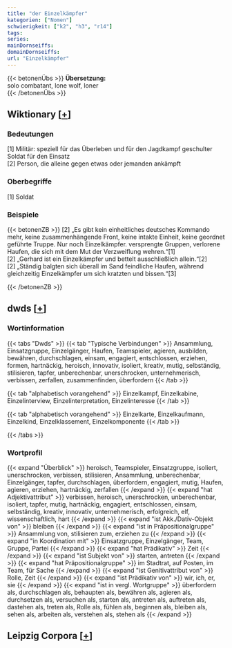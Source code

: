 ```yaml
---
title: "der Einzelkämpfer"
kategorien: ["Nomen"]
schwierigkeit: ["k2", "h3", "r14"]
tags:
series:
mainDornseiffs:
domainDornseiffs:
url: "Einzelkämpfer"
---
```


{{< betonenÜbs >}}
**Übersetzung:**  
solo combatant, lone wolf, loner  
{{< /betonenÜbs >}}

## Wiktionary [[+](https://de.wiktionary.org/wiki/Einzelkämpfer)]

### Bedeutungen
[1] Militär: speziell für das Überleben und für den Jagdkampf geschulter Soldat für den Einsatz  
[2] Person, die alleine gegen etwas oder jemanden ankämpft  

### Oberbegriffe
[1] Soldat  

### Beispiele
{{< betonenZB >}}
[2] „Es gibt kein einheitliches deutsches Kommando mehr, keine zusammenhängende Front, keine intakte Einheit, keine geordnet geführte Truppe. Nur noch Einzelkämpfer. versprengte Gruppen, verlorene Haufen, die sich mit dem Mut der Verzweiflung wehren.“[1]  
[2] „Gerhard ist ein Einzelkämpfer und bettelt ausschließlich allein.“[2]  
[2] „Ständig balgten sich überall im Sand feindliche Haufen, während gleichzeitig Einzelkämpfer um sich kratzten und bissen.“[3]  

{{< /betonenZB >}}


## dwds [[+](https://www.dwds.de/wb/Einzelkämpfer)]

### Wortinformation
{{< tabs "Dwds" >}}
{{< tab "Typische Verbindungen" >}}
Ansammlung, Einsatzgruppe, Einzelgänger, Haufen, Teamspieler, agieren, ausbilden, bewähren, durchschlagen, einsam, engagiert, entschlossen, erziehen, formen, hartnäckig, heroisch, innovativ, isoliert, kreativ, mutig, selbständig, stilisieren, tapfer, unberechenbar, unerschrocken, unternehmerisch, verbissen, zerfallen, zusammenfinden, überfordern
{{< /tab >}}

{{< tab "alphabetisch vorangehend" >}}
Einzelkampf, Einzelkabine, Einzelinterview, Einzelinterpretation, Einzelinteresse
{{< /tab >}}

{{< tab "alphabetisch vorangehend" >}}
Einzelkarte, Einzelkaufmann, Einzelkind, Einzelklassement, Einzelkomponente
{{< /tab >}}

{{< /tabs >}}

### Wortprofil
{{< expand "Überblick" >}} heroisch, Teamspieler, Einsatzgruppe, isoliert, unerschrocken, verbissen, stilisieren, Ansammlung, unberechenbar, Einzelgänger, tapfer, durchschlagen, überfordern, engagiert, mutig, Haufen, agieren, erziehen, hartnäckig, zerfallen {{< /expand >}}
{{< expand "hat Adjektivattribut" >}} verbissen, heroisch, unerschrocken, unberechenbar, isoliert, tapfer, mutig, hartnäckig, engagiert, entschlossen, einsam, selbständig, kreativ, innovativ, unternehmerisch, erfolgreich, elf, wissenschaftlich, hart {{< /expand >}}
{{< expand "ist Akk./Dativ-Objekt von" >}} bleiben {{< /expand >}}
{{< expand "ist in Präpositionalgruppe" >}} Ansammlung von, stilisieren zum, erziehen zu {{< /expand >}}
{{< expand "in Koordination mit" >}} Einsatzgruppe, Einzelgänger, Team, Gruppe, Partei {{< /expand >}}
{{< expand "hat Prädikativ" >}} Zeit {{< /expand >}}
{{< expand "ist Subjekt von" >}} starten, antreten {{< /expand >}}
{{< expand "hat Präpositionalgruppe" >}} im Stadtrat, auf Posten, im Team, für Sache {{< /expand >}}
{{< expand "ist Genitivattribut von" >}} Rolle, Zeit {{< /expand >}}
{{< expand "ist Prädikativ von" >}} wir, ich, er, sie {{< /expand >}}
{{< expand "ist in vergl. Wortgruppe" >}} überfordern als, durchschlagen als, behaupten als, bewähren als, agieren als, durchsetzen als, versuchen als, starten als, antreten als, auftreten als, dastehen als, treten als, Rolle als, fühlen als, beginnen als, bleiben als, sehen als, arbeiten als, verstehen als, stehen als {{< /expand >}}

## Leipzig Corpora [[+](https://corpora.uni-leipzig.de/en/res?word=Einzelkämpfer&corpusId=deu_newscrawl-public_2018)]


